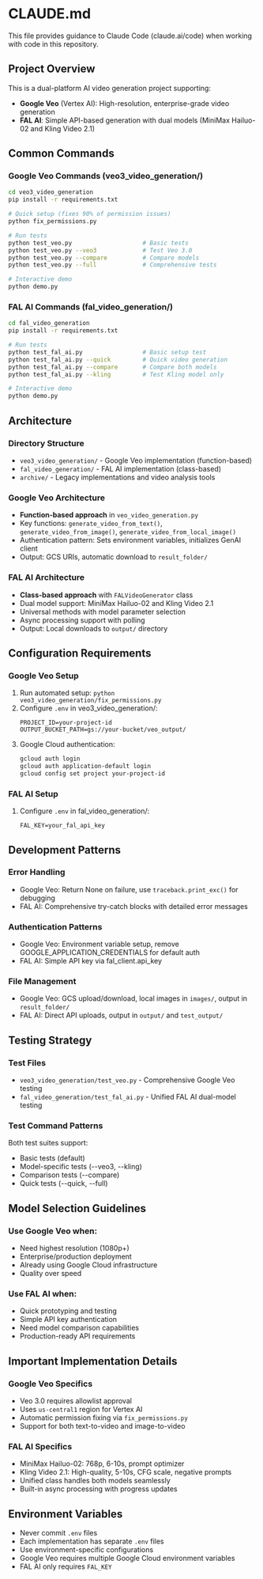 # CLAUDE.md

This file provides guidance to Claude Code (claude.ai/code) when working with code in this repository.

## Project Overview

This is a dual-platform AI video generation project supporting:
- **Google Veo** (Vertex AI): High-resolution, enterprise-grade video generation
- **FAL AI**: Simple API-based generation with dual models (MiniMax Hailuo-02 and Kling Video 2.1)

## Common Commands

### Google Veo Commands (veo3_video_generation/)
```bash
cd veo3_video_generation
pip install -r requirements.txt

# Quick setup (fixes 90% of permission issues)
python fix_permissions.py

# Run tests
python test_veo.py                    # Basic tests
python test_veo.py --veo3             # Test Veo 3.0
python test_veo.py --compare          # Compare models
python test_veo.py --full             # Comprehensive tests

# Interactive demo
python demo.py
```

### FAL AI Commands (fal_video_generation/)
```bash
cd fal_video_generation
pip install -r requirements.txt

# Run tests
python test_fal_ai.py                 # Basic setup test
python test_fal_ai.py --quick         # Quick video generation
python test_fal_ai.py --compare       # Compare both models
python test_fal_ai.py --kling         # Test Kling model only

# Interactive demo
python demo.py
```

## Architecture

### Directory Structure
- `veo3_video_generation/` - Google Veo implementation (function-based)
- `fal_video_generation/` - FAL AI implementation (class-based)
- `archive/` - Legacy implementations and video analysis tools

### Google Veo Architecture
- **Function-based approach** in `veo_video_generation.py`
- Key functions: `generate_video_from_text()`, `generate_video_from_image()`, `generate_video_from_local_image()`
- Authentication pattern: Sets environment variables, initializes GenAI client
- Output: GCS URIs, automatic download to `result_folder/`

### FAL AI Architecture
- **Class-based approach** with `FALVideoGenerator` class
- Dual model support: MiniMax Hailuo-02 and Kling Video 2.1
- Universal methods with model parameter selection
- Async processing support with polling
- Output: Local downloads to `output/` directory

## Configuration Requirements

### Google Veo Setup
1. Run automated setup: `python veo3_video_generation/fix_permissions.py`
2. Configure `.env` in veo3_video_generation/:
   ```
   PROJECT_ID=your-project-id
   OUTPUT_BUCKET_PATH=gs://your-bucket/veo_output/
   ```
3. Google Cloud authentication:
   ```bash
   gcloud auth login
   gcloud auth application-default login
   gcloud config set project your-project-id
   ```

### FAL AI Setup
1. Configure `.env` in fal_video_generation/:
   ```
   FAL_KEY=your_fal_api_key
   ```

## Development Patterns

### Error Handling
- Google Veo: Return None on failure, use `traceback.print_exc()` for debugging
- FAL AI: Comprehensive try-catch blocks with detailed error messages

### Authentication Patterns
- Google Veo: Environment variable setup, remove GOOGLE_APPLICATION_CREDENTIALS for default auth
- FAL AI: Simple API key via fal_client.api_key

### File Management
- Google Veo: GCS upload/download, local images in `images/`, output in `result_folder/`
- FAL AI: Direct API uploads, output in `output/` and `test_output/`

## Testing Strategy

### Test Files
- `veo3_video_generation/test_veo.py` - Comprehensive Google Veo testing
- `fal_video_generation/test_fal_ai.py` - Unified FAL AI dual-model testing

### Test Command Patterns
Both test suites support:
- Basic tests (default)
- Model-specific tests (--veo3, --kling)
- Comparison tests (--compare)
- Quick tests (--quick, --full)

## Model Selection Guidelines

### Use Google Veo when:
- Need highest resolution (1080p+)
- Enterprise/production deployment
- Already using Google Cloud infrastructure
- Quality over speed

### Use FAL AI when:
- Quick prototyping and testing
- Simple API key authentication
- Need model comparison capabilities
- Production-ready API requirements

## Important Implementation Details

### Google Veo Specifics
- Veo 3.0 requires allowlist approval
- Uses `us-central1` region for Vertex AI
- Automatic permission fixing via `fix_permissions.py`
- Support for both text-to-video and image-to-video

### FAL AI Specifics
- MiniMax Hailuo-02: 768p, 6-10s, prompt optimizer
- Kling Video 2.1: High-quality, 5-10s, CFG scale, negative prompts
- Unified class handles both models seamlessly
- Built-in async processing with progress updates

## Environment Variables
- Never commit `.env` files
- Each implementation has separate `.env` files
- Use environment-specific configurations
- Google Veo requires multiple Google Cloud environment variables
- FAL AI only requires `FAL_KEY`